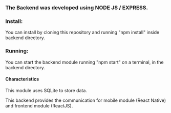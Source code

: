### The Backend was developed using NODE JS / EXPRESS.

### Install:

You can install by cloning this repository and running "npm install" inside backend directory.

### Running:

You can start the backend module running "npm start" on a terminal, in the backend directory.

#### Characteristics

This module uses SQLite to store data.

This backend provides the communication for mobile module (React Native) and frontend module (ReactJS).